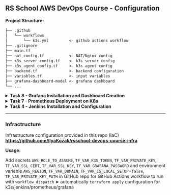 ## RS School AWS DevOps Course - Configuration

**Project Structure:**

```
├── .github
│   └── workflows
│       └── k3s.yml         <- github actions workflow
├── .gitignore
├── main.tf
├── nat_config.tf           <- NAT/Nginx config
├── k3s_server_config.tf    <- k3s server config
├── k3s_agent_config.tf     <- k3s agent config
├── backend.tf              <- backend configuration
├── variables.tf            <- input variables
├── grafana-dashboard-model <- grafana dashboard
└── ...
```

<details>
<summary><strong>Task 8 - Grafana Installation and Dashboard Creation</strong></summary>

- [Grafana is installed using the Helm chart by Bitnami](https://github.com/IlyaKozak/rsschool-devops-course-config/blob/task-8-grafana/k3s_server_config.tf#L177-L194)
- [Grafana deployment in Kubernetes is automated with GitHub Actions CI/CD workflow](https://github.com/IlyaKozak/rsschool-devops-course-config/actions/runs/12221605611/job/34090864262#step:7:467)
- [New data source pointing to the existing Prometheus installation is added](https://github.com/IlyaKozak/rsschool-devops-course-config/blob/task-8-grafana/k3s_server_config.tf#L182-L188)
- [Grafana dashboard is created with with basic metrics visualized, such as CPU and memory utilization, storage usage](https://github.com/IlyaKozak/rsschool-devops-course-config/blob/task-8-grafana/grafana-dashboard-model.json)

For more details please see PR: https://github.com/IlyaKozak/rsschool-devops-course-config/pull/3

</details>

<details>
<summary><strong>Task 7 - Prometheus Deployment on K8s</strong></summary>

- Prometheus is installed and running on the K8s cluster
- Installed prometheus `node-exporter` and `kube-state-metrics` jobs (exporters). `node-exporter` is dynamically discovered. `kube-state-metrics` is setup as a static scrape target https://github.com/IlyaKozak/rsschool-devops-course-config/blob/task-7-prometheus-deploy/k3s_server_config.tf#L143-L146
- Deployment is automated with [GitHub Actions CI/CD pipeline is created](https://github.com/IlyaKozak/rsschool-devops-course-config/actions/runs/12102954505/job/33744594616#step:7:411) https://github.com/IlyaKozak/rsschool-devops-course-config/blob/task-7-prometheus-deploy/k3s_server_config.tf#L148-L158
- Metrics can be checked via Prometheus web interface locally with `port-forwarding`
- Prometheus is collecting essential cluster-specific metrics, such as nodes' memory usage (memory, disk, cpu, ...)

For more details please see PR: https://github.com/IlyaKozak/rsschool-devops-course-config/pull/2

</details>

<details>
<summary><strong>Task 4 - Jenkins Installation and Configuration</strong></summary>

- k3s kubernetes cluster is istalled within GitHub Actions workflow
- Jenkins installed with Helm within GitHub Actions workflow
- Jenkins uses EBS volume as persisten storage
- Jenkins is accessible via Internet from private network through Nginx reverse proxy in NAT instance
- Jenkins `user` is created with restricted permissions as security measure

For more details please see PR: https://github.com/IlyaKozak/rsschool-devops-course-config/pull/1

**Diagram:**  
![Diagram](tasks-images/task-4-diagram.png)

</details>

<hr />

### Infractructure

Infrastructure configuration provided in this repo (IaC) **https://github.com/IlyaKozak/rsschool-devops-course-infra**

**Usage:**

Add secrets `AWS_ROLE_TO_ASSUME`, `TF_VAR_K3S_TOKEN`, `TF_VAR_PRIVATE_KEY`, `TF_VAR_SSL_CERT`, `TF_VAR_SSL_KEY`, `TF_VAR_GRAFANA_PASSWORD` and environment variable `AWS_REGION`, `TF_VAR_DOMAIN`, `TF_VAR_IS_LOCAL_SETUP`=`false`, `TF_VAR_PRIVATE_KEY_PATH` in GitHub repo for GitHub Actions workflow to run with `workflow_dispatch` ➤ automatically `terraform apply` configuration for k3s/jenkins/prometheus/grafana
